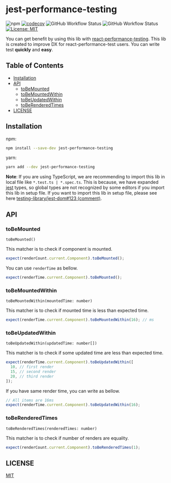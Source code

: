# jest-performance-testing

![npm](https://img.shields.io/npm/v/react-performance-testing)
[![codecov](https://codecov.io/gh/keiya01/react-performance-testing/branch/master/graph/badge.svg)](https://codecov.io/gh/keiya01/react-performance-testing)
![GitHub Workflow Status](https://github.com/keiya01/react-performance-testing/workflows/test/badge.svg)
![GitHub Workflow Status](https://github.com/keiya01/react-performance-testing/workflows/build/badge.svg)
[![License: MIT](https://img.shields.io/badge/License-MIT-yellow.svg)](https://opensource.org/licenses/MIT)

You can get benefit by using this lib with [react-performance-testing](https://github.com/keiya01/react-performance-testing#readme). This lib is created to improve DX for react-performance-test users. You can write test **quickly** and **easy**.

## Table of Contents

- [Installation](#installation)
- [API](#api)
  - [toBeMounted](#toBeMounted)
  - [toBeMountedWithin](#toBeMountedWithin)
  - [toBeUpdatedWithin](#toBeUpdatedWithin)
  - [toBeRenderedTimes](#toBeRenderedTimes)
- [LICENSE](#license)

## Installation

npm:

```sh
npm install --save-dev jest-performance-testing
```

yarn:

```sh
yarn add --dev jest-performance-testing
```

**Note**: If you are using TypeScript, we are recommending to import this lib in local file like `*.test.ts | *.spec.ts`. This is because, we have expanded [jest](https://github.com/facebook/jest) types, so global types are not recognized by some editors if you import this lib in setup file. If you want to import this lib in setup file, please see here [testing-library/jest-dom#123 (comment)](https://github.com/testing-library/jest-dom/issues/123#issuecomment-526518629).

## API

### toBeMounted

`toBeMounted()`

This matcher is to check if component is mounted.

```js
expect(renderCount.current.Component).toBeMounted();
```

You can use `renderTime` as bellow.

```js
expect(renderTime.current.Component).toBeMounted();
```

### toBeMountedWithin

`toBeMountedWithin(mountedTime: number)`

This matcher is to check if mounted time is less than expected time.

```js
expect(renderTime.current.Component).toBeMountedWithin(16); // ms
```

### toBeUpdatedWithin

`toBeUpdatedWithin(updatedTime: number[])`

This matcher is to check if some updated time are less than expected time.

```js
expect(renderTime.current.Component).toBeUpdatedWithin([
  10, // first render
  15, // second render
  20, // third render
]);
```

If you have same render time, you can write as bellow.

```js
// All items are 16ms
expect(renderTime.current.Component).toBeUpdatedWithin(16);
```

### toBeRenderedTimes

`toBeRenderedTimes(renderedTimes: number)`

This matcher is to check if number of renders are equality.

```js
expect(renderCount.current.Component).toBeRenderedTimes(1);
```

## LICENSE

[MIT](LICENSE)
